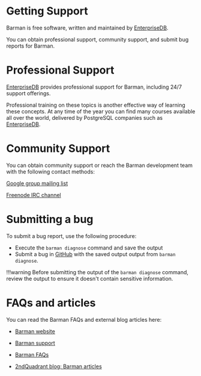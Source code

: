 
#  Getting Support
Barman is free software, written and maintained by [EnterpriseDB](https://www.enterprisedb.com/).  

You can obtain professional support, community support, and submit bug reports for Barman.


# Professional Support
[EnterpriseDB](https://www.enterprisedb.com/) provides professional support for Barman, including 24/7 support offerings.

Professional training on these topics is another effective way of learning these concepts. At any time of the year you can find many courses available all over the world, delivered by PostgreSQL companies such as [EnterpriseDB](https://www.enterprisedb.com/).

# Community Support

You can obtain community support or reach the Barman development team with the following contact methods:

[Google group mailing list](https://groups.google.com/group/pgbarman)


[Freenode IRC channel](irc://irc.freenode.net/barman)



# Submitting a bug

To submit a bug report, use the following procedure:

-   Execute the `barman diagnose` command and save the output
-   Submit a bug in [GitHub](https://github.com/EnterpriseDB/barman/issues) with the saved output output from `barman diagnose`.

!!!warning
    Before submitting the output of the `barman diagnose` command, review the output to ensure it doesn't contain sensitive information.


# FAQs and articles

You can read the Barman FAQs and external blog articles here:

-   [Barman website](https://www.pgbarman.org/)
-   [Barman support](https://www.pgbarman.org/support/)

-   [Barman FAQs](https://www.pgbarman.org/faq/)
-   [2ndQuadrant blog: Barman articles](https://blog.2ndquadrant.com/tag/barman/)